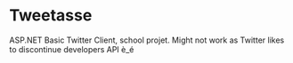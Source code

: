 Tweetasse
=========

ASP.NET Basic Twitter Client, school projet. Might not work as Twitter likes to discontinue developers API è_é
